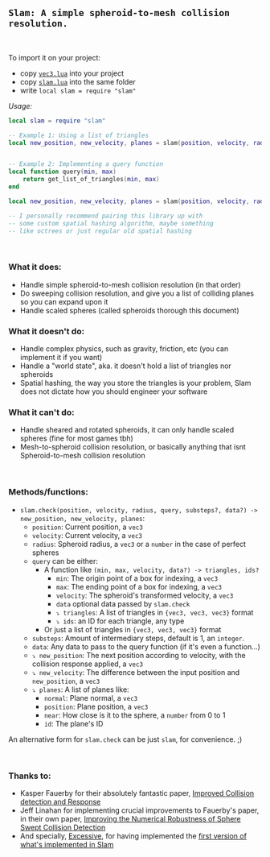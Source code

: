 ## `Slam: A simple spheroid-to-mesh collision resolution.`

<br>

To import it on your project:
-   copy [`vec3.lua`](../vec3.lua) into your project
-   copy [`slam.lua`](../slam.lua) into the same folder
-   write `local slam = require "slam"`

*Usage:*
```lua
local slam = require "slam"

-- Example 1: Using a list of triangles
local new_position, new_velocity, planes = slam(position, velocity, radius, level_triangles)


-- Example 2: Implementing a query function
local function query(min, max)
    return get_list_of_triangles(min, max)
end

local new_position, new_velocity, planes = slam(position, velocity, radius, query)

-- I personally recommend pairing this library up with 
-- some custom spatial hashing algorithm, maybe something
-- like octrees or just regular old spatial hashing
```

<br>

### What it does:
- Handle simple spheroid-to-mesh collision resolution (in that order)
- Do sweeping collision resolution, and give you a list of colliding planes so you can expand upon it
- Handle scaled spheres (called spheroids thorough this document)

### What it doesn't do:
- Handle complex physics, such as gravity, friction, etc (you can implement it if you want)
- Handle a "world state", aka. it doesn't hold a list of triangles nor spheroids
- Spatial hashing, the way you store the triangles is your problem, Slam does not dictate how you should engineer your software

### What it can't do:
- Handle sheared and rotated spheroids, it can only handle scaled spheres (fine for most games tbh)
- Mesh-to-spheroid collision resolution, or basically anything that isnt Spheroid-to-mesh collision resolution

<br>

### Methods/functions:
-   `slam.check(position, velocity, radius, query, substeps?, data?) -> new_position, new_velocity, planes`: <br>
    - `position`: Current position, a `vec3`
    - `velocity`: Current velocity, a `vec3`
    - `radius`: Spheroid radius, a `vec3` or a `number` in the case of perfect spheres
    - `query` can be either:
      - A function like `(min, max, velocity, data?) -> triangles, ids?`
        - `min`: The origin point of a box for indexing, a `vec3`
        - `max`: The ending point of a box for indexing, a `vec3`
        - `velocity`: The spheroid's transformed velocity, a `vec3`
        - `data` optional data passed by `slam.check` 
        - `⤵️ triangles`: A list of triangles in `{vec3, vec3, vec3}` format
        - `⤵️ ids`: an ID for each triangle, any type
      - Or just a list of triangles in `{vec3, vec3, vec3}` format
    - `substeps`: Amount of intermediary steps, default is 1, an `integer`.
    - `data`: Any data to pass to the query function (if it's even a function...)
    - `⤵️ new_position`: The next position according to velocity, with the collision response applied, a `vec3`
    - `⤵️ new_velocity`: The difference between the input position and `new_position`, a `vec3`
    - `⤵️ planes`: A list of planes like:
      - `normal`: Plane normal, a `vec3`
      - `position`: Plane position, a `vec3`
      - `near`: How close is it to the sphere, a `number` from 0 to 1
      - `id`: The plane's ID

An alternative form for `slam.check` can be just `slam`, for convenience. ;)

<br>

### Thanks to:
- Kasper Fauerby for their absolutely fantastic paper, [Improved Collision detection and Response](https://www.peroxide.dk/papers/collision/collision.pdf)
- Jeff Linahan for implementing crucial improvements to Fauerby's paper, in their own paper, [Improving the Numerical Robustness of Sphere
Swept Collision Detection](https://arxiv.org/pdf/1211.0059.pdf)
- And specially, [Excessive](https://github.com/excessive/), for having implemented the [first version of what's implemented in Slam](https://github.com/excessive/cpcl)